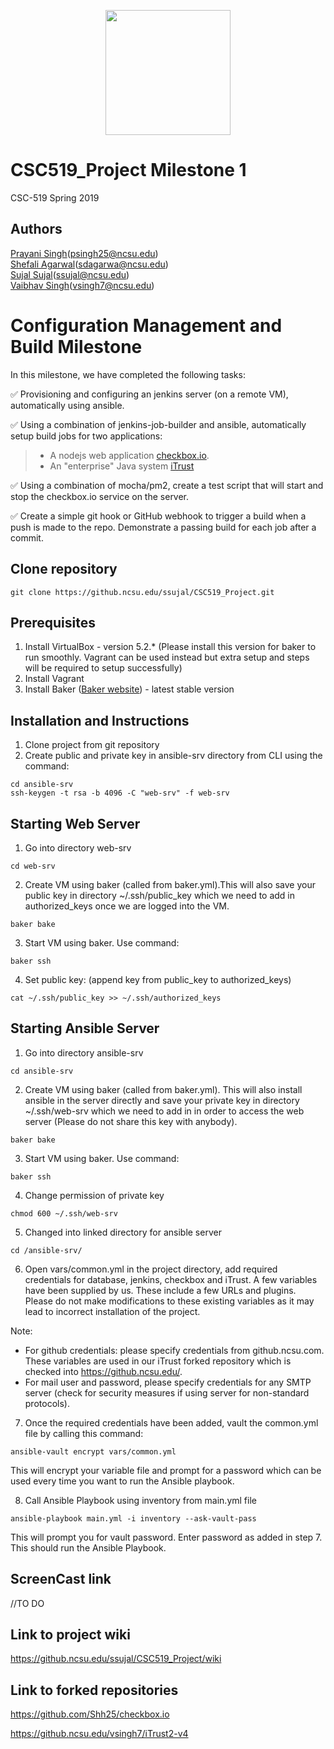 <p align="center">
  <img width="200" height="200" src="https://upload.wikimedia.org/wikipedia/commons/e/e1/North_Carolina_State_University_Athletic_logo.svg">
</p>

# CSC519_Project Milestone 1
CSC-519 Spring 2019

## Authors
[Prayani Singh](https://github.ncsu.edu/psingh25)(psingh25@ncsu.edu) <br>
[Shefali Agarwal](https://github.ncsu.edu/Sdagarwa)(sdagarwa@ncsu.edu) <br>
[Sujal Sujal](https://github.ncsu.edu/ssujal)(ssujal@ncsu.edu) <br>
[Vaibhav Singh](https://github.ncsu.edu/vsingh7)(vsingh7@ncsu.edu) <br>


# Configuration Management and Build Milestone

In this milestone, we have completed the following tasks:

:white_check_mark: Provisioning and configuring an jenkins server (on a remote VM), automatically using ansible. <br>

:white_check_mark: Using a combination of jenkins-job-builder and ansible, automatically setup build jobs for two applications: <br>
>  * A nodejs web application [checkbox.io](https://github.com/chrisparnin/checkbox.io).
>  * An "enterprise" Java system [iTrust](https://github.ncsu.edu/engr-csc326-staff/iTrust2-v4)

:white_check_mark: Using a combination of mocha/pm2, create a test script that will start and stop the checkbox.io service on the server. <br>

:white_check_mark: Create a simple git hook or GitHub webhook to trigger a build when a push is made to the repo. Demonstrate a passing build for each job after a commit. <br>
  

## Clone repository
```
git clone https://github.ncsu.edu/ssujal/CSC519_Project.git
```

## Prerequisites
1. Install VirtualBox - version 5.2.* (Please install this version for baker to run smoothly. Vagrant can be used instead but extra setup and steps will be required to setup successfully)
2. Install Vagrant
3. Install Baker ([Baker website](https://docs.getbaker.io/installation/)) - latest stable version


## Installation and Instructions
1. Clone project from git repository
2. Create public and private key in ansible-srv directory from CLI using the command:
```
cd ansible-srv
ssh-keygen -t rsa -b 4096 -C "web-srv" -f web-srv
```
## Starting Web Server
1. Go into directory web-srv
```
cd web-srv
```
2. Create VM using baker (called from baker.yml).This will also save your public key in directory ~/.ssh/public_key which we need to add in authorized_keys once we are logged into the VM.
```
baker bake
```
3. Start VM using baker. Use command:
```
baker ssh
```
4. Set public key: (append key from public_key to authorized_keys)
```
cat ~/.ssh/public_key >> ~/.ssh/authorized_keys
```

## Starting Ansible Server
1. Go into directory ansible-srv
```
cd ansible-srv
```
2. Create VM using baker (called from baker.yml). This will also install ansible in the server directly and save your private key in directory ~/.ssh/web-srv which we need to add in in order to access the web server (Please do not share this key with anybody).
```
baker bake
```
3. Start VM using baker. Use command:
```
baker ssh
```
4. Change permission of private key
```
chmod 600 ~/.ssh/web-srv
```
5. Changed into linked directory for ansible server
```
cd /ansible-srv/
```
6. Open vars/common.yml in the project directory, add required credentials for database, jenkins, checkbox and iTrust.
A few variables have been supplied by us. These include a few URLs and plugins. Please do not make modifications to these existing variables as it may lead to incorrect installation of the project.

Note:
- For github credentials: please specify credentials from github.ncsu.com. These variables are used in our iTrust forked repository which is checked into https://github.ncsu.edu/. 
- For mail user and password, please specify credentials for any SMTP server (check for security measures if using server for non-standard protocols). 

7. Once the required credentials have been added, vault the common.yml file by calling this command:
````
ansible-vault encrypt vars/common.yml
````
This will encrypt your variable file and prompt for a password which can be used every time you want to run the Ansible playbook.

8. Call Ansible Playbook using inventory from main.yml file
```
ansible-playbook main.yml -i inventory --ask-vault-pass
```
This will prompt you for vault password. Enter password as added in step 7. This should run the Ansible Playbook.

## ScreenCast link
//TO DO

## Link to project wiki
https://github.ncsu.edu/ssujal/CSC519_Project/wiki

## Link to forked repositories
https://github.com/Shh25/checkbox.io

https://github.ncsu.edu/vsingh7/iTrust2-v4


